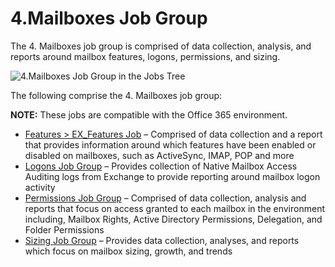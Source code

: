# 4.Mailboxes Job Group

The 4. Mailboxes job group is comprised of data collection, analysis, and reports around mailbox
features, logons, permissions, and sizing.

![4.Mailboxes Job Group in the Jobs Tree](/img/versioned_docs/enterpriseauditor_11.6/enterpriseauditor/admin/hostmanagement/jobstree.webp)

The following comprise the 4. Mailboxes job group:

**NOTE:** These jobs are compatible with the Office 365 environment.

- [Features > EX_Features Job](/docs/accessanalyzer/11.6/enterpriseauditor/solutions/exchange/mailboxes/ex_features.md)
  – Comprised of data collection and a report that provides information around which features have
  been enabled or disabled on mailboxes, such as ActiveSync, IMAP, POP and more
- [Logons Job Group](/docs/accessanalyzer/11.6/enterpriseauditor/solutions/exchange/mailboxes/logons/overview.md)
  – Provides collection of Native Mailbox Access Auditing logs from Exchange to provide reporting
  around mailbox logon activity
- [Permissions Job Group](/docs/accessanalyzer/11.6/enterpriseauditor/solutions/exchange/mailboxes/permissions/overview.md)
  – Comprised of data collection, analysis and reports that focus on access granted to each mailbox
  in the environment including, Mailbox Rights, Active Directory Permissions, Delegation, and Folder
  Permissions
- [Sizing Job Group](/docs/accessanalyzer/11.6/enterpriseauditor/solutions/exchange/mailboxes/sizing/overview.md)
  – Provides data collection, analyses, and reports which focus on mailbox sizing, growth, and
  trends
